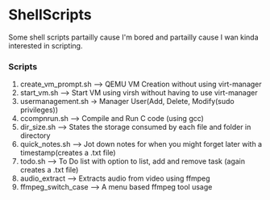 # ShellScripts
Some shell scripts partailly cause I'm bored and partailly cause I wan kinda interested in scripting.

### Scripts
1. create_vm_prompt.sh --> QEMU VM Creation without using virt-manager
2. start_vm.sh --> Start VM using virsh without having to use virt-manager
3. usermanagement.sh -> Manager User(Add, Delete, Modify(sudo privileges))
4. ccompnrun.sh --> Compile and Run C code (using gcc)
5. dir_size.sh --> States the storage consumed by each file and folder in directory
6. quick_notes.sh --> Jot down notes for when you might forget later with a timestamp(creates a .txt file)
7. todo.sh --> To Do list with option to list, add and remove task (again creates a .txt file)
8. audio_extract --> Extracts audio from video using ffmpeg
9. ffmpeg_switch_case --> A menu based ffmpeg tool usage
